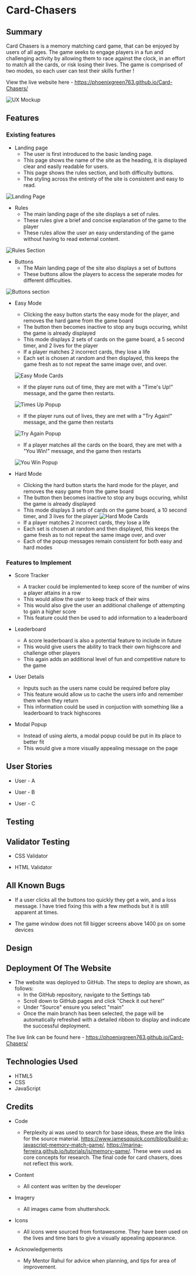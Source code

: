 # Card-Chasers


## Summary 

Card Chasers is a memory matching card game, that can be enjoyed by users of all ages. The game seeks to engage players in a fun and challenging activity by allowing them to race against the clock, in an effort to match all the cards, or risk losing their lives. The game is comprised of two modes, so each user can test their skills further !

View the live website here - https://phoenixgreen763.github.io/Card-Chasers/ 

![UX Mockup](/assets/images/UXmockup.png)

## Features 

### Existing features

* Landing page
    * The user is first introduced to the basic landing page.
    * This page shows the name of the site as the heading, it is displayed clear and easily readable for users.
    * This page shows the rules section, and both difficulty buttons.
    * The styling across the entirety of the site is consistent and easy to read.
  
![Landing Page](/assets/images/LandingPage.png)

* Rules
    * The main landing page of the site displays a set of rules.
    * These rules give a brief and concise explanation of the game to the player
    * These rules allow the user an easy understanding of the game without having to read external content.

![Rules Section](/assets/images/rules.png)

* Buttons 
    * The Main landing page of the site also displays a set of buttons
    * These buttons allow the players to access the seperate modes for different difficulties.

![Buttons section](/assets/images/Buttons.png)

* Easy Mode 
    * Clicking the easy button starts the easy mode for the player, and removes the hard game from the game board
    * The button then becomes inactive to stop any bugs occuring, whilst the game is already displayed
    * This mode displays 2 sets of cards on the game board, a 5 second timer, and 2 lives for the player
    * If a player matches 2 incorrect cards, they lose a life
    * Each set is chosen at random and then displayed, this keeps the game fresh as to not repeat the same image over, and over.
    
    ![Easy Mode Cards](/assets/images/Easy.png)

    * If the player runs out of time, they are met with a "Time's Up!" message, and the game then restarts.
    
    ![Times Up Popup](/assets/images/TimesUp.png)

    * If the player runs out of lives, they are met with a "Try Again!" message, and the game then restarts

    ![Try Again Popup](/assets/images/TryAgain.png)

    * If a player matches all the cards on the board, they are met with a "You Win!" message, and the game then restarts

    ![You Win Popup](/assets/images/YouWin.png)

* Hard Mode 
    * Clicking the hard button starts the hard mode for the player, and removes the easy game from the game board
    * The button then becomes inactive to stop any bugs occuring, whilst the game is already displayed
    * This mode displays 3 sets of cards on the game board, a 10 second timer, and 3 lives for the player
    ![Hard Mode Cards](/assets/images/Hard.png)
    * If a player matches 2 incorrect cards, they lose a life
    * Each set is chosen at random and then displayed, this keeps the game fresh as to not repeat the same image over, and over
    * Each of the popup messages remain consistent for both easy and hard modes

### Features to Implement

* Score Tracker
    * A tracker could be implemented to keep score of the number of wins a player attains in a row
    * This would allow the user to keep track of their wins
    * This would also give the user an additional challenge of attempting to gain a higher score
    * This feature could then be used to add information to a leaderboard

* Leaderboard 
    * A score leaderboard is also a potential feature to include in future
    * This would give users the ability to track their own highscore and challenge other players
    * This again adds an additional level of fun and competitive nature to the game

* User Details
    * Inputs such as the users name could be required before play
    * This feature would allow us to cache the users info and remember them when they return
    * This information could be used in conjuction with something like a leaderboard to track highscores

* Modal Popup
    * Instead of using alerts, a modal popup could be put in its place to better fit
    * This would give a more visually appealing message on the page 

## User Stories

* User - A

* User - B

* User - C

## Testing

## Validator Testing 

* CSS Validator 

* HTML Validator

## All Known Bugs

* If a user clicks all the buttons too quickly they get a win, and a loss message. I have tried fixing this with a few methods but it is still apparent at times.

* The game window does not fill bigger screens above 1400 px on some devices

## Design

## Deployment Of The Website

* The website was deployed to GitHub. The steps to deploy are shown, as follows:
    * In the GitHub repository, navigate to the Settings tab
    * Scroll down to GitHub pages and click "Check it out here!"
    * Under "Source" ensure you select "main"
    * Once the main branch has been selected, the page will be automatically refreshed with a detailed ribbon to display and indicate the successful deployment.

The live link can be found here - https://phoenixgreen763.github.io/Card-Chasers/

## Technologies Used

* HTML5
* CSS
* JavaScript

## Credits

* Code
    * Perplexity ai was used to search for base ideas, these are the links for the source material. https://www.jamesqquick.com/blog/build-a-javascript-memory-match-game/, https://marina-ferreira.github.io/tutorials/js/memory-game/. These were used as core concepts for research. The final code for card chasers, does not reflect this work.

* Content
    * All content was written by the developer

* Imagery
    * All images came from shuttershock.

* Icons
    * All icons were sourced from fontawesome. They have been used on the lives and time bars to give a visually appealing appearance.
    
* Acknowledgements
    * My Mentor Rahul for advice when planning, and tips for area of improvement.


